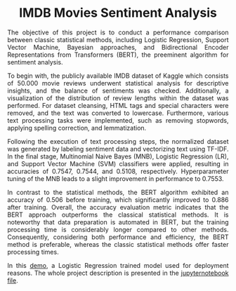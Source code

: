 # <h1 align="center">IMDB Movies Sentiment Analysis</h1>

<p align="justify">The objective of this project is to conduct a performance comparison between classic statistical methods, including Logistic Regression, Support Vector Machine, Bayesian approaches, and Bidirectional Encoder Representations from Transformers (BERT), the preeminent algorithm for sentiment analysis.</p>

<p align="justify">To begin with, the publicly available IMDB dataset of Kaggle which consists of 50.000 movie reviews underwent statistical analysis for descriptive insights, and the balance of sentiments was checked. Additionally, a visualization of the distribution of review lengths within the dataset was performed. For dataset cleansing, HTML tags and special characters were removed, and the text was converted to lowercase. Furthermore, various text processing tasks were implemented, such as removing stopwords, applying spelling correction, and lemmatization.</p>

<p align="justify">Following the execution of text processing steps, the normalized dataset was generated by labeling sentiment data and vectorizing text using TF-IDF. In the final stage, Multinomial Naive Bayes (MNB), Logistic Regression (LR), and Support Vector Machine (SVM) classifiers were applied, resulting in accuracies of 0.7547, 0.7544, and 0.5108, respectively. Hyperparameter tuning of the MNB leads to a slight improvement in performance to 0.7553.</p>

<p align="justify">In contrast to the statistical methods, the BERT algorithm exhibited an accuracy of 0.506 before training, which significantly improved to 0.886 after training. Overall, the accuracy evaluation metric indicates that the BERT approach outperforms the classical statistical methods. It is noteworthy that data preparation is automated in BERT, but the training processing time is considerably longer compared to other methods. Consequently, considering both performance and efficiency, the BERT method is preferable, whereas the classic statistical methods offer faster processing times.</p>

<p align="justify">In this <a href="[https://w7gdlqh85ptlnp4mum8wq3.streamlit.app/]">demo</a>, a Logistic Regression trained model used for deployment reasons. The whole project description is presented in the <a href="https://github.com/KovousoglouGeorgios/IMDB-Movies-Sentiment-Analysis-/blob/803d1fe74b6ef9e6d88c024e7e5d07fe2d2a472d/IMDB%20Movies%20Sentiment%20Analysis%20.ipynb">jupyternotebook file</a>.</p>









